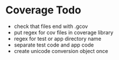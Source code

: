 # Coverage Todo
* check that files end with .gcov
* put regex for cov files in coverage library
* regex for test or app directory name
* separate test code and app code
* create unicode conversion object once